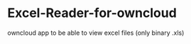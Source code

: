 Excel-Reader-for-owncloud
=========================

owncloud app to be able to view excel files (only binary .xls)
